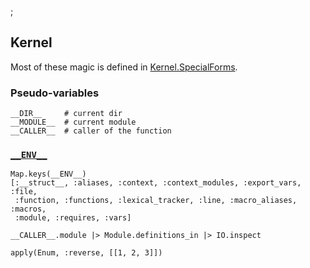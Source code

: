 ;

Kernel
------

Most of these magic is defined in [Kernel.SpecialForms](http://devdocs.io/elixir/elixir/kernel.specialforms).

### Pseudo-variables

    __DIR__     # current dir
    __MODULE__  # current module
    __CALLER__  # caller of the function

### [`__ENV__`](http://devdocs.io/elixir/elixir/kernel.specialforms#__ENV__/0)

    Map.keys(__ENV__)
    [:__struct__, :aliases, :context, :context_modules, :export_vars, :file,
     :function, :functions, :lexical_tracker, :line, :macro_aliases, :macros,
     :module, :requires, :vars]

    __CALLER__.module |> Module.definitions_in |> IO.inspect

    apply(Enum, :reverse, [[1, 2, 3]])
